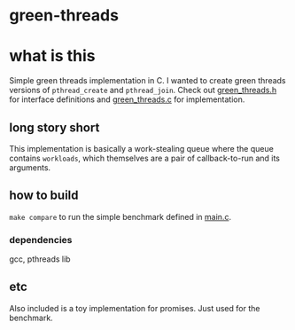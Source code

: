 # green-threads

# what is this

Simple green threads implementation in C.  I wanted to create green threads versions of `pthread_create` and `pthread_join`.  Check out [green_threads.h](./inc/green_threads.h) for interface definitions and [green_threads.c](./src/green_threads.c) for implementation.

## long story short

This implementation is basically a work-stealing queue where the queue contains `workloads`, which themselves are a pair of callback-to-run and its arguments.

## how to build

`make compare` to run the simple benchmark defined in [main.c](./src/main.c).

### dependencies

gcc, pthreads lib

## etc

Also included is a toy implementation for promises.  Just used for the benchmark.